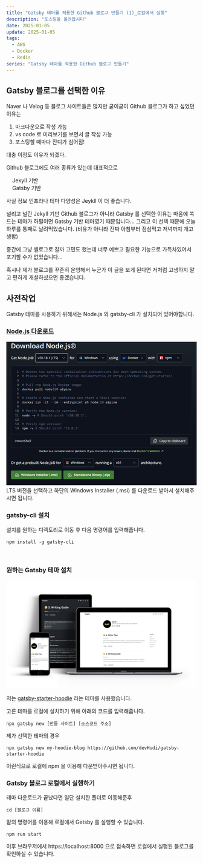 ```yaml
---
title: "Gatsby 테마를 적용한 Github 블로그 만들기 (1)_로컬에서 실행"
description: "포스팅을 올려봅시다"
date: 2025-01-05
update: 2025-01-05
tags:
  - AWS
  - Docker
  - Redis
series: "Gatsby 테마를 적용한 Github 블로그 만들기"
---
```



## Gatsby 블로그를 선택한 이유  

Naver 나 Velog 등 블로그 사이트들은 많지만 굳이굳이 Github 블로그가 하고 싶었던 이유는  
  
  1. 마크다운으로 작성 가능
  2. vs code 로 미리보기를 보면서 글 작성 가능
  3. 포스팅할 때마다 잔디가 심어짐!

대충 이정도 이유가 되겠다.

Github 블로그에도 여러 종류가 있는데 대표적으로  

&nbsp;&nbsp;&nbsp;&nbsp;Jekyll 기반  
&nbsp;&nbsp;&nbsp;&nbsp;Gatsby 기반

사실 정보 인프라나 테마 다양성은 Jeykll 이 더 좋습니다.  

널리고 널린 Jekyll 기반 Github 블로그가 아니라 Gatsby 를 선택한 이유는 마음에 쏙 드는 테마가 하필이면 Gatsby 기반 테마였기 때문입니다... 그리고 이 선택 때문에 오늘 하루를 통째로 날려먹었습니다. (비유가 아니라 진짜 아침부터 점심먹고 저녁까지 개고생함)

중간에 그냥 벨로그로 갈까 고민도 했는데 너무 예쁘고 필요한 기능으로 가득차있어서 포기할 수가 없었습니다...

혹시나 제가 블로그를 꾸준히 운영해서 누군가 이 글을 보게 된다면 저처럼 고생하지 말고 편하게 개설하셨으면 좋겠습니다.

## 사전작업
Gatsby 테마를 사용하기 위해서는 Node.js 와 gatsby-cli 가 설치되어 있어야합니다.
### [Node.js 다운로드](https://nodejs.org/en/download/current)
![](image.png)
LTS 버전을 선택하고 하단의 Windows Installer (.msi) 를 다운로드 받아서 설치해주시면 됩니다.

### gatsby-cli 설치
설치를 원하는 디렉토리로 이동 후 다음 명령어를 입력해줍니다.
```
npm install -g gatsby-cli
```  
<br>

### 원하는 Gatsby 테마 설치
![사용한 테마](hoodie_theme.png)  

저는 [gatsby-starter-hoodie](https://github.com/devHudi/gatsby-starter-hoodie) 라는 테마를 사용했습니다.  

고른 테마를 로컬에 설치하기 위해 아래의 코드를 입력해줍니다.
```
npx gatsby new [만들 사이트] [소스코드 주소]
```

제가 선택한 테마의 경우
```
npx gatsby new my-hoodie-blog https://github.com/devHudi/gatsby-starter-hoodie
```
이런식으로 로컬에 npm 을 이용해 다운받아주시면 됩니다.

### Gatsby 블로그 로컬에서 실행하기

테마 다운로드가 끝났다면 일단 설치한 폴더로 이동해준후
```
cd [블로그 이름]
```
밑의 명령어를 이용해 로컬에서 Getsby 를 실행할 수 있습니다.

```
npm run start
```
이후 브라우저에서 https://localhost:8000 으로 접속하면 로컬에서 실행된 블로그를 확인하실 수 있습니다.


&nbsp;